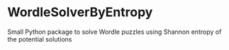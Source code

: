 # WordleSolverByEntropy
Small Python package to solve Wordle puzzles using Shannon entropy of the potential solutions
